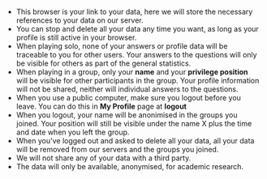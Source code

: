 - This browser is your link to your data, here we will store the necessary references to your data on our server.
- You can stop and delete all your data any time you want, as long as your profile is still active in your browser.
- When playing solo, none of your answers or profile data will be traceable to you for other users. Your answers to the questions will only be visible for others as part of the general statistics.
- When playing in a group, only your **name** and your **privilege position** will be visible for other participants in the group. Your profile information will not be shared, neither will individual answers to the questions.
- When you use a public computer, make sure you logout before you leave. You can do this in **My Profile** page at **logout**
- When you logout, your name will be anonimised in the groups you joined. Your position will still be visible under the name X plus the time and date when you left the group.
- When you've logged out and asked to delete all your data, all your data will be removed from our servers and the groups you joined.
- We will not share any of your data with a third party. 
- The data will only be available, anonymised, for academic research.